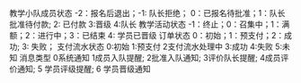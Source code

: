 教学小队成员状态
-2：报名后退出；-1: 队长拒绝； 0：已报名待批准；1：队长批准待付款; 2: 已付款 3:晋级 4:队长
教学活动状态
-1：终止；0：召集中；1：满额；2：进行中；3：已结束 4: 学员已晋级
订单状态
0：初始；1：预支付；2：成功; 3: 失败；
支付流水状态
0:初始 1:预支付 2支付流水处理中 3:成功 4:失败 5:未知
消息类型
0系统通知 1成员入队提醒; 2批准入队通知; 3评价队长提醒; 4成员评价通知; 5 学员评级提醒; 6 学员晋级通知
